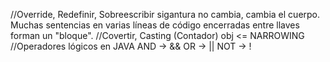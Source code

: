 //Override, Redefinir, Sobreescribir
sigantura no cambia, cambia el cuerpo.
Muchas sentencias en varias líneas de código encerradas entre llaves forman un "bloque".
//Covertir, Casting
(Contador) obj <= NARROWING
//Operadores lógicos en JAVA
AND -> &&
OR -> ||
NOT -> !